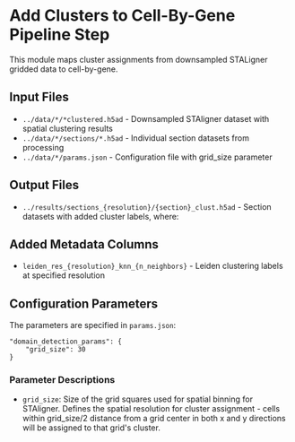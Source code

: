 # Add Clusters to Cell-By-Gene Pipeline Step
This module maps cluster assignments from downsampled STALigner gridded data to cell-by-gene.

## Input Files
- `../data/*/*clustered.h5ad` - Downsampled STAligner dataset with spatial clustering results
- `../data/*/sections/*.h5ad` - Individual section datasets from processing
- `../data/*/params.json` - Configuration file with grid_size parameter

## Output Files
- `../results/sections_{resolution}/{section}_clust.h5ad` - Section datasets with added cluster labels, where:

## Added Metadata Columns
- `leiden_res_{resolution}_knn_{n_neighbors}` - Leiden clustering labels at specified resolution

## Configuration Parameters

The parameters are specified in `params.json`:

    "domain_detection_params": {
        "grid_size": 30
    }

### Parameter Descriptions

- `grid_size`: Size of the grid squares used for spatial binning for STAligner. Defines the spatial resolution for cluster assignment - cells within grid_size/2 distance from a grid center in both x and y directions will be assigned to that grid's cluster. 
